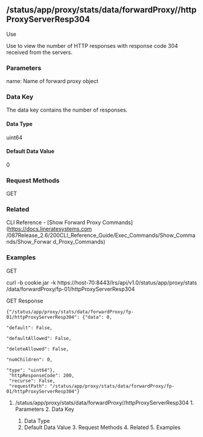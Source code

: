 ## /status/app/proxy/stats/data/forwardProxy/<name>/httpProxyServerResp304

Use

Use to view the number of HTTP responses with response code 304 received from
the servers.

### Parameters

name: Name of forward proxy object

### Data Key

The data key contains the number of responses.

#### Data Type

uint64

#### Default Data Value

0

### Request Methods

GET

### Related

CLI Reference - [Show Forward Proxy Commands](https://docs.lineratesystems.com
/087Release_2.6/200CLI_Reference_Guide/Exec_Commands/Show_Commands/Show_Forwar
d_Proxy_Commands)

### Examples

GET

curl -b cookie.jar -k https://host-70:8443/lrs/api/v1.0/status/app/proxy/stats
/data/forwardProxy/fp-01/httpProxyServerResp304

GET Response

    
    {"/status/app/proxy/stats/data/forwardProxy/fp-01/httpProxyServerResp304": {"data": 0,
                                                                                 "default": False,
                                                                                 "defaultAllowed": False,
                                                                                 "deleteAllowed": False,
                                                                                 "numChildren": 0,
                                                                                 "type": "uint64"},
     "httpResponseCode": 200,
     "recurse": False,
     "requestPath": "/status/app/proxy/stats/data/forwardProxy/fp-01/httpProxyServerResp304"}
    

  1. /status/app/proxy/stats/data/forwardProxy/<name>/httpProxyServerResp304
    1. Parameters
    2. Data Key
      1. Data Type
      2. Default Data Value
    3. Request Methods
    4. Related
    5. Examples

